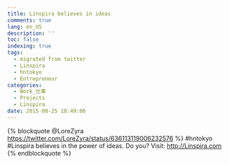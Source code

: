 ```yaml
---
title: Linspira believes in ideas
comments: true
lang: en_US
description: ''
toc: false
indexing: true
tags:
  - migrated from twitter
  - Linspira
  - hntokyo
  - Entrepreneur
categories:
  - Work_仕事
  - Projects
  - Linspira
date: 2015-08-25 18:49:00
---
```

{% blockquote @LoreZyra https://twitter.com/LoreZyra/status/636113119006232576 %}
#hntokyo #Linspira believes in the power of ideas. Do you?
Visit: http://Linspira.com
{% endblockquote %}
